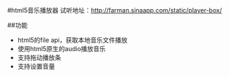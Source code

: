 #html5音乐播放器
试听地址：<http://farman.sinaapp.com/static/player-box/>

##功能
* html5的file api，获取本地音乐文件播放
* 使用html5原生的audio播放音乐
* 支持拖动播放条
* 支持设置音量
